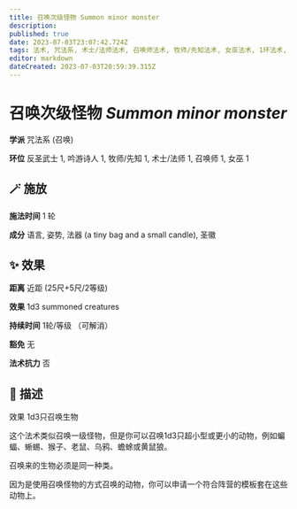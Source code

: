 ```yaml
---
title: 召唤次级怪物 Summon minor monster
description: 
published: true
date: 2023-07-03T23:07:42.724Z
tags: 法术, 咒法系, 术士/法师法术, 召唤师法术, 牧师/先知法术, 女巫法术, 1环法术, 召唤, 吟游诗人法术, 反圣武士法术
editor: markdown
dateCreated: 2023-07-03T20:59:39.315Z
---
```


# **召唤次级怪物** *Summon minor monster*

**学派** 咒法系 (召唤) 

**环位** 反圣武士 1, 吟游诗人 1, 牧师/先知 1, 术士/法师 1, 召唤师 1, 女巫 1

## 🪄 施放

**施法时间** 1 轮

**成分** 语言, 姿势, 法器 (a tiny bag and a small candle), 圣徽

## ✨ 效果  

**距离** 近距 (25尺+5尺/2等级) 

**效果** 1d3 summoned creatures 

**持续时间** 1轮/等级 （可解消） 

**豁免** 无

**法术抗力** 否

## 📖 描述

效果          1d3只召唤生物

这个法术类似召唤一级怪物，但是你可以召唤1d3只超小型或更小的动物，例如蝙蝠、蜥蜴、猴子、老鼠、乌鸦、蟾蜍或黄鼠狼。

召唤来的生物必须是同一种类。

因为是使用召唤怪物的方式召唤的动物，你可以申请一个符合阵营的模板套在这些动物上。
    